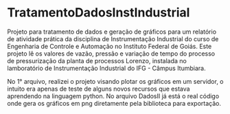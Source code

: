 # TratamentoDadosInstIndustrial
Projeto para tratamento de dados e geração de gráficos para um relatório de atividade prática da disciplina de Instrumentação Industrial do curso de Engenharia de Controle e Automação no Instituto Federal de Goiás.
Este projeto lê os valores de vazão, pressão e variação de tempo do processo de pressurização da planta de processos Lorenzo, instalada no lamboratório de Instrumentação Industrial do IFG - Câmpus Itumbiara.

No 1° arquivo, realizei o projeto visando plotar os gráficos em um servidor, o intuito era apenas de teste de alguns novos recursos que estava aprendendo na linguagem python. No arquivo DadosII já está o real código onde gera os gráficos em png diretamente pela biblioteca para exportação.

